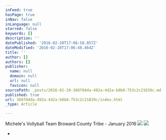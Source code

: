 ```yaml
---
inFeed: true
hasPage: true
inNav: false
inLanguage: null
starred: false
keywords: []
description: ''
datePublished: '2016-02-20T17:06:58.857Z'
dateModified: '2016-02-20T17:06:48.464Z'
title: ''
author: []
authors: []
publisher:
  name: null
  domain: null
  url: null
  favicon: null
sourcePath: _posts/2016-02-20-368f84da-492a-4d2a-b0b0-753c2c21839c.md
published: true
url: 368f84da-492a-4d2a-b0b0-753c2c21839c/index.html
_type: Article

---
```

Michele's Vollyball Team Broward County Tribe - January 2016
![](https://the-grid-user-content.s3-us-west-2.amazonaws.com/e37d79a7-314a-4c04-8bf2-a85b9ea5f5ea.jpg)
![](https://the-grid-user-content.s3-us-west-2.amazonaws.com/940f8611-2440-4dfa-8a9d-f0d23d6848ae.jpg)

*